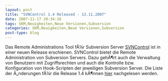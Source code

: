 ```yaml
---
layout: post
title: "SVNControl 1.4 Released - 13.11.2007"
date: 2007-11-17 20:34:16
tags: SKM,Neuigkeiten,Neue Versionen,Subversion
categories: SKM,Neuigkeiten,Neue Versionen,Subversion
post-type: blog
---
```

Das Remote Administrations Tool fÃ¼r Subversion Server <a href="http://svncontrol.tigris.org"  title="SVNControl">SVNControl</a> ist in einer neuen Release erschienen. SVNControl bietet die Remote Administration von Subversion Servers. Dazu gehÃ¶rt auch die Verwaltung von Benutzern mit Zugriffsrechten und auch die Kontrolle bzw. Konfiguration von Hook-Scripten der jeweiligen Subversion Server. Die Liste der Ã„nderungen fÃ¼r die Release 1.4 kÃ¶nnen <a href="http://www.sse.uni-hildesheim.de/SVNControl/1.4/README.txt"  title="ChangeLog">hier</a> nachgelesen werden.